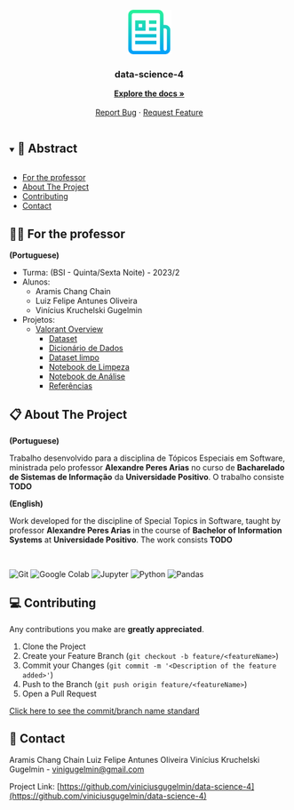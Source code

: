 <p align="center">
  <a href="https://github.com/viniciusgugelmin/data-science-4">
    <img src="readme.png" alt="readme-logo" width="80" height="80">
  </a>

  <h3 align="center">
    data-science-4
  </h3>
  <p align="center">
    <a href="https://github.com/viniciusgugelmin/data-science-4/blob/master/README.md"><strong>Explore the docs »</strong></a>
    <br />
    <br />
    <a href="https://github.com/viniciusgugelmin/data-science-4/issues">Report Bug</a>
    ·
    <a href="https://github.com/viniciusgugelmin/data-science-4/issues">Request Feature</a>
  </p>
</p>

<details open="open">
  <summary><h2 style="display: inline-block">📜 Abstract</h2></summary>

- [For the professor](#for-the-professor)
- [About The Project](#about-the-project)
- [Contributing](#contributing)
- [Contact](#contact)

</details>

<a name="for-the-professor"></a>

## 👩‍🏫 For the professor

**(Portuguese)**

- Turma: (BSI - Quinta/Sexta Noite) - 2023/2
- Alunos:
    - Aramis Chang Chain
    - Luiz Felipe Antunes Oliveira
    - Vinícius Kruchelski Gugelmin
- Projetos:
    - [Valorant Overview](https://github.com/viniciusgugelmin/data-science-4/tree/master/projects/valorant_overview)
        - [Dataset](https://github.com/viniciusgugelmin/data-science-4/tree/master/projects/valorant_overview/data/dataset.csv)
        - [Dicionário de Dados](https://github.com/viniciusgugelmin/data-science-4/tree/master/projects/valorant_overview/data/data_dictionary.csv)
        - [Dataset limpo](https://github.com/viniciusgugelmin/data-science-4/tree/master/projects/valorant_overview/data/dataset_clean.csv)
        - [Notebook de Limpeza](https://github.com/viniciusgugelmin/data-science-4/tree/master/projects/valorant_overview/notebooks/cleaning.py)
        - [Notebook de Análise](https://github.com/viniciusgugelmin/data-science-4/tree/master/projects/valorant_overview/notebooks/analyzing.csv)
        - [Referências](https://github.com/viniciusgugelmin/data-science-4/blob/master/projects/valorant_overview/README.md)

<a name="about-the-project"></a>

## 📋 About The Project

**(Portuguese)**

Trabalho desenvolvido para a disciplina de Tópicos Especiais em Software, ministrada pelo professor **Alexandre Peres Arias** no curso de **Bacharelado de Sistemas de Informação** da **Universidade Positivo**. O trabalho consiste **TODO**

**(English)**

Work developed for the discipline of Special Topics in Software, taught by professor **Alexandre Peres Arias** in the course of **Bachelor of Information Systems** at **Universidade Positivo**. The work consists **TODO**

<br>

![Git](https://img.shields.io/badge/git-%23F05033.svg?style=for-the-badge&logo=git&logoColor=white)
![Google Colab](https://img.shields.io/badge/Google%20Colab-F9AB00?style=for-the-badge&logo=google-colab&logoColor=white)
![Jupyter](https://img.shields.io/badge/Jupyter-F37626?style=for-the-badge&logo=Jupyter&logoColor=white)
![Python](https://img.shields.io/badge/Python-3776AB?style=for-the-badge&logo=python&logoColor=white)
![Pandas](https://img.shields.io/badge/Pandas-150458?style=for-the-badge&logo=pandas&logoColor=white)

<a name="contributing"></a>

## 💻 Contributing

Any contributions you make are **greatly appreciated**.

1. Clone the Project
2. Create your Feature Branch (`git checkout -b feature/<featureName>`)
3. Commit your Changes (`git commit -m '<Description of the feature added>'`)
4. Push to the Branch (`git push origin feature/<featureName>`)
5. Open a Pull Request

<a href="https://github.com/viniciusgugelmin/data-science-4/blob/master/docs/images/commits-standard.png">
Click here to see the commit/branch name standard
</a>

<a name="contact"></a>

## 📧 Contact

Aramis Chang Chain
Luiz Felipe Antunes Oliveira
Vinícius Kruchelski Gugelmin - vinigugelmin@gmail.com



Project Link: [https://github.com/viniciusgugelmin/data-science-4](https://github.com/viniciusgugelmin/data-science-4)